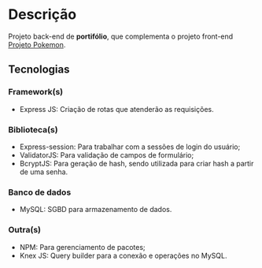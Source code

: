 # Descrição
Projeto back-end de __portifólio__, que complementa o projeto front-end [Projeto Pokemon](https://github.com/HugoBrandao-Dev/projeto-pokemon).

## Tecnologias

### Framework(s)
* Express JS: Criação de rotas que atenderão as requisições.

### Biblioteca(s)
* Express-session: Para trabalhar com a sessões de login do usuário;
* ValidatorJS: Para validação de campos de formulário;
* BcryptJS: Para geração de hash, sendo utilizada para criar hash a partir de uma senha.

### Banco de dados
* MySQL: SGBD para armazenamento de dados.

### Outra(s)
* NPM: Para gerenciamento de pacotes;
* Knex JS: Query builder para a conexão e operações no MySQL.